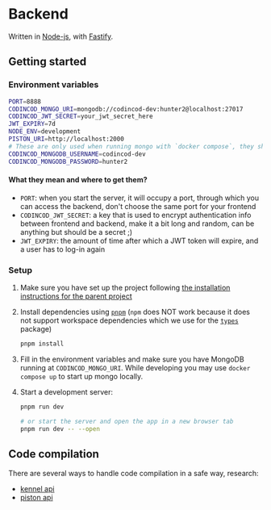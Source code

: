 # Backend

Written in [Node-js](https://nodejs.org/en), with [Fastify](https://fastify.dev/).

## Getting started

### Environment variables

```bash
PORT=8888
CODINCOD_MONGO_URI=mongodb://codincod-dev:hunter2@localhost:27017
CODINCOD_JWT_SECRET=your_jwt_secret_here
JWT_EXPIRY=7d
NODE_ENV=development
PISTON_URI=http://localhost:2000
# These are only used when running mongo with `docker compose`, they should match user and password in CODINCOD_MONGO_URI
CODINCOD_MONGODB_USERNAME=codincod-dev
CODINCOD_MONGODB_PASSWORD=hunter2
```

#### What they mean and where to get them?
<!-- TODO: create a better title or something for this section -->

- `PORT`: when you start the server, it will occupy a port, through which you can access the backend, don't choose the same port for your frontend
- `CODINCOD_JWT_SECRET`: a key that is used to encrypt authentication info between frontend and backend, make it a bit long and random, can be anything but should be a secret ;)
- `JWT_EXPIRY`: the amount of time after which a JWT token will expire, and a user has to log-in again

### Setup

1. Make sure you have set up the project following [the installation instructions for the parent project](../README.md)

2. Install dependencies using [`pnpm`](https://github.com/pnpm/pnpm) (`npm` does NOT work because it does not support workspace dependencies which we use for the [`types`](https://github.com/JuiceMitApfelnDrin/CodinCodTypes) package)

    ```bash
    pnpm install
    ```

3. Fill in the environment variables and make sure you have MongoDB running at `CODINCOD_MONGO_URI`. While developing you may use `docker compose up` to start up mongo locally.

4. Start a development server:

    ```bash
    pnpm run dev

    # or start the server and open the app in a new browser tab
    pnpm run dev -- --open
    ```

## Code compilation

There are several ways to handle code compilation in a safe way, research:

- [kennel api](https://github.com/melpon/wandbox/blob/master/kennel/API.md)
- [piston api](https://github.com/engineer-man/piston)
